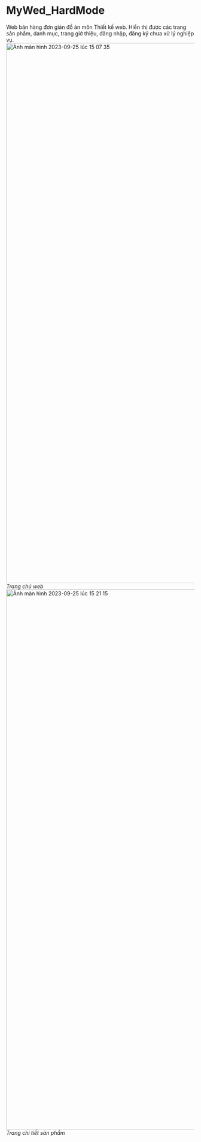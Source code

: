 # MyWed_HardMode
Web bán hàng đơn giản đồ án môn Thiết kế web.
Hiển thị được các trang sản phẩm, danh mục, trang giớ thiệu, đăng nhập, đăng ký chưa xử lý nghiệp vụ.
<img width="1440" alt="Ảnh màn hình 2023-09-25 lúc 15 07 35" src="https://github.com/KTHanie/MyWed_HardMode/assets/107312414/b0820cf4-fc6e-4ba2-a0fb-fcc3a515de71">
*Trang chủ web*
<img width="1440" alt="Ảnh màn hình 2023-09-25 lúc 15 21 15" src="https://github.com/KTHanie/MyWed_HardMode/assets/107312414/b0406108-9eb1-4efe-8bde-8bbb52cb1b45">
*Trang chi tiết sản phẩm*
